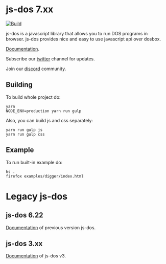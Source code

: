 # js-dos 7.xx
[![Build](https://github.com/caiiiycuk/js-dos/actions/workflows/yarn-gulp.yml/badge.svg)](https://github.com/caiiiycuk/js-dos/actions/workflows/yarn-gulp.yml)

js-dos is a javascript library that allows you to run DOS programs in browser. js-dos provides nice and easy to use javascript api over dosbox.

[Documentation](https://js-dos.com/).

Subscribe our [twitter](https://twitter.com/doszone_db/) channel for updates. 

Join our [discord](https://discord.com/invite/hMVYEbG) community.

## Building

To build whole project do:
```
yarn
NODE_ENV=production yarn run gulp
```

Also, you can build js and css separately:

```
yarn run gulp js
yarn run gulp css
```

## Example

To run built-in example do:

```
hs .
firefox examples/digger/index.html
```


# Legacy js-dos

## js-dos 6.22

[Documentation](https://js-dos.com/index_6.22.html) of previous version js-dos.

## js-dos 3.xx

[Documentation](https://js-dos.com/index_v3.html) of js-dos v3.
